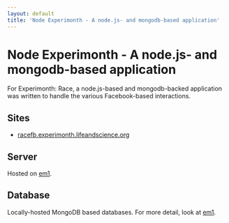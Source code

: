 ```yaml
---
layout: default
title: 'Node Experimonth - A node.js- and mongodb-based application'
---
```

# Node Experimonth - A node.js- and mongodb-based application

For Experimonth: Race, a node.js-based and mongodb-backed application was written to handle the various Facebook-based interactions. 

## Sites ##

* [racefb.experimonth.lifeandscience.org](http://racefb.experimonth.lifeandscience.org)

## Server ##

Hosted on [em1](../vms/em1.html).

## Database ##

Locally-hosted MongoDB based databases. For more detail, look at [em1](../vms/em1.html).